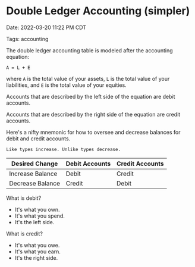 # Double Ledger Accounting (simpler)

Date: 2022-03-20 11:22 PM CDT

Tags: accounting

The double ledger accounting table is modeled after the accounting equation:

`A = L + E`

  where `A` is the total value of your assets,
        `L` is the total value of your liabilities, and
        `E` is the total value of your equities.

Accounts that are described by the left side of the equation are debit accounts.

Accounts that are described by the right side of the equation are credit accounts.

Here's a nifty mnemonic for how to oversee and decrease balances for debit and credit accounts.

`Like types increase. Unlike types decrease.`

Desired Change   | Debit Accounts | Credit Accounts
---              | ---   | ---
Increase Balance | Debit | Credit
Decrease Balance | Credit | Debit

What is debit? 
- It's what you own.
- It's what you spend.
- It's the left side.

What is credit?
- It's what you owe.
- It's what you earn.
- It's the right side.

